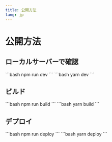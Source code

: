 ```yaml
---
title: 公開方法
lang: jp
---
```


<!-- 下の表は編集不要 -->

<EditMetaInfo/>

# 公開方法

## ローカルサーバーで確認

<code-group>

<code-block title="NPM" active>
```bash
npm run dev
```
</code-block>

<code-block title="YARN" >
```bash
yarn dev
```
</code-block>

</code-group>

## ビルド

<code-group>

<code-block title="NPM" active>
```bash
npm run build
```
</code-block>

<code-block title="YARN" >
```bash
yarn build
```
</code-block>

</code-group>




## デプロイ

<code-group>

<code-block title="NPM" active>
```bash
npm run deploy
```
</code-block>

<code-block title="YARN" >
```bash
yarn deploy
```
</code-block>

</code-group>



